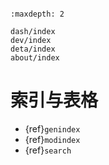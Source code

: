 ```{include} ../README.md
```

```{toctree}
:maxdepth: 2

dash/index
dev/index
deta/index
about/index
```

# 索引与表格

* {ref}`genindex`
* {ref}`modindex`
* {ref}`search`
